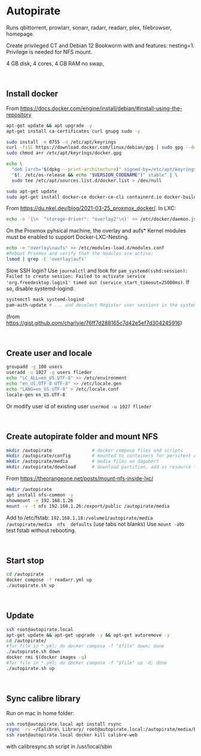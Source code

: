 
# Autopirate

Runs qbittorrent, prowlarr, sonarr, radarr, readarr, plex, filebrowser, homepage.

Create privileged CT and Debian 12 Bookworm with and features: nesting=1. Privilege is needed for NFS mount.

4 GB disk, 4 cores, 4 GB RAM no swap, 

</br>

## Install docker

From https://docs.docker.com/engine/install/debian/#install-using-the-repository

```bash
apt-get update && apt upgrade -y
apt-get install ca-certificates curl gnupg sudo -y

sudo install -m 0755 -d /etc/apt/keyrings
curl -fsSL https://download.docker.com/linux/debian/gpg | sudo gpg --dearmor -o /etc/apt/keyrings/docker.gpg
sudo chmod a+r /etc/apt/keyrings/docker.gpg

echo \
  "deb [arch="$(dpkg --print-architecture)" signed-by=/etc/apt/keyrings/docker.gpg] https://download.docker.com/linux/debian \
  "$(. /etc/os-release && echo "$VERSION_CODENAME")" stable" | \
  sudo tee /etc/apt/sources.list.d/docker.list > /dev/null

sudo apt-get update
sudo apt-get install docker-ce docker-ce-cli containerd.io docker-buildx-plugin docker-compose-plugin -y
````

From https://du.nkel.dev/blog/2021-03-25_proxmox_docker/. In LXC:

```bash
echo -e '{\n  "storage-driver": "overlay2"\n}' >> /etc/docker/daemon.json
```

On the Proxmox pyhsical machine, the overlay and aufs* Kernel modules must be enabled to support Docker-LXC-Nesting.

```bash
echo -e "overlay\naufs" >> /etc/modules-load.d/modules.conf
#Reboot Proxmox and verify that the modules are active:
lsmod | grep -E 'overlay|aufs'
```

Slow SSH login? Use ```journalctl``` and look for ```pam_systemd(sshd:session): Failed to create session: Failed to activate service 'org.freedesktop.login1' timed out (service_start_timeout=25000ms)```. If so, disable systemd-logind:

```bash
systemctl mask systemd-logind
pam-auth-update # ... and deselect Register user sessions in the systemd control group hierarchy
```

(from <https://gist.github.com/charlyie/76ff7d288165c7d42e5ef7d304245916>)

</br>

## Create user and locale

```bash
groupadd -g 100 users
useradd -u 1027 -g users flieder
echo "LC_ALL=en_US.UTF-8" >> /etc/environment
echo "en_US.UTF-8 UTF-8" >> /etc/locale.gen
echo "LANG=en_US.UTF-8" > /etc/locale.conf
locale-gen en_US.UTF-8
```

Or modify user id of existing user ```usermod -u 1027 flieder```

</br>

## Create autopirate folder and mount NFS

```bash
mkdir /autopirate               # docker compose files and scripts
mkdir /autopirate/config        # mounted to containers for persitent config
mkdir /autopirate/media         # media files on dagobert
mkdir /autopirate/download      # download partition, add as resource to LXC
```

From <https://theorangeone.net/posts/mount-nfs-inside-lxc/>

```bash
mkdir /autopirate
apt install nfs-common -y
showmount -e 192.168.1.26
mount -v -t nfs 192.168.1.26:/export/public /autopirate/media
```

Add to /etc/fstab: ```192.168.1.18:/volume1/autopirate/media  /autopirate/media  nfs  defaults``` (use tabs not blanks)
Use ```mount -a```to test fstab without rebooting.

</br>

## Start stop

```bash
cd /autopirate
docker compose -f readarr.yml up
./autopirate.sh up
```

</br>

## Update

```bash
ssh root@autopirate.local
apt-get update && apt-get upgrade -y && apt-get autoremove -y
cd /autopirate/
#for file in *.yml; do docker compose -f "$file" down; done
./autopirate.sh down
docker rmi $(docker images -q)
#for file in *.yml; do docker compose -f "$file" up -d; done
./autopirate.sh up
```

<br>

## Sync calibre library

Run on mac in home folder:

```bash
ssh root@autopirate.local apt install rsync
rsync -rv ~/Calibre\ Library/ root@autopirate.local:/autopirate/media/books/
ssh root@autopirate.local docker kill calibre-web
```

with calibresync.sh script in /usr/local/sbin
